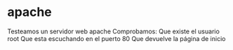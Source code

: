 # apache

Testeamos un servidor web apache
Comprobamos:
Que existe el usuario root
Que esta escuchando en el puerto 80
Que devuelve la página de inicio
